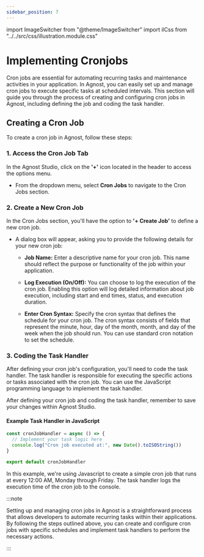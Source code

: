 ```yaml
---
sidebar_position: 7
---
```


import ImageSwitcher from "@theme/ImageSwitcher"
import ilCss from "../../src/css/illustration.module.css"

# Implementing Cronjobs

Cron jobs are essential for automating recurring tasks and maintenance
activities in your application. In Agnost, you can easily set up and manage cron
jobs to execute specific tasks at scheduled intervals. This section will guide
you through the process of creating and configuring cron jobs in Agnost,
including defining the job and coding the task handler.

## Creating a Cron Job

To create a cron job in Agnost, follow these steps:

### 1. Access the Cron Job Tab

In the Agnost Studio, click on the **'+'** icon located in the header to access
the options menu.

- From the dropdown menu, select **Cron Jobs** to navigate to the Cron Jobs
  section.

<ImageSwitcher
  lightImageSrc="/img/docs/application-development/cronjob-l.png?text=LightMode"
  darkImageSrc="/img/docs/application-development/cronjob.png?text=DarkMode"
  className={ilCss.illustration__md}
  width={820}
/>

### 2. Create a New Cron Job

In the Cron Jobs section, you'll have the option to **'+ Create Job'** to define
a new cron job.

<ImageSwitcher
  lightImageSrc="/img/docs/application-development/new-cronjob-l.png?text=LightMode"
  darkImageSrc="/img/docs/application-development/new-cronjob.png?text=DarkMode"
  className={ilCss.illustration__md}
  width={820}
/>

- A dialog box will appear, asking you to provide the following details for your
  new cron job:

  - **Job Name:** Enter a descriptive name for your cron job. This name should
    reflect the purpose or functionality of the job within your application.

  - **Log Execution (On/Off):** You can choose to log the execution of the cron
    job. Enabling this option will log detailed information about job execution,
    including start and end times, status, and execution duration.

  - **Enter Cron Syntax:** Specify the cron syntax that defines the schedule for
    your cron job. The cron syntax consists of fields that represent the minute,
    hour, day of the month, month, and day of the week when the job should run.
    You can use standard cron notation to set the schedule.

<ImageSwitcher
  lightImageSrc="/img/docs/application-development/create-cronjob-l.png?text=LightMode"
  darkImageSrc="/img/docs/application-development/create-cronjob.png?text=DarkMode"
  className={ilCss.illustration__md}
  width={480}
/>

### 3. Coding the Task Handler

After defining your cron job's configuration, you'll need to code the task
handler. The task handler is responsible for executing the specific actions or
tasks associated with the cron job. You can use the JavaScript programming
language to implement the task handler.

<ImageSwitcher
  lightImageSrc="/img/docs/application-development/cronjob-handler-l.png?text=LightMode"
  darkImageSrc="/img/docs/application-development/cronjob-handler.png?text=DarkMode"
  className={ilCss.illustration__md}
  width={820}
/>

After defining your cron job and coding the task handler, remember to save your
changes within Agnost Studio.

#### Example Task Handler in JavaScript

```javascript
const cronJobHandler = async () => {
  // Implement your task logic here
  console.log("Cron job executed at:", new Date().toISOString())
}

export default cronJobHandler
```

In this example, we're using Javascript to create a simple cron job that runs at
every 12:00 AM, Monday through Friday. The task handler logs the execution time
of the cron job to the console.

:::note

Setting up and managing cron jobs in Agnost is a straightforward process that
allows developers to automate recurring tasks within their applications. By
following the steps outlined above, you can create and configure cron jobs with
specific schedules and implement task handlers to perform the necessary actions.

:::
